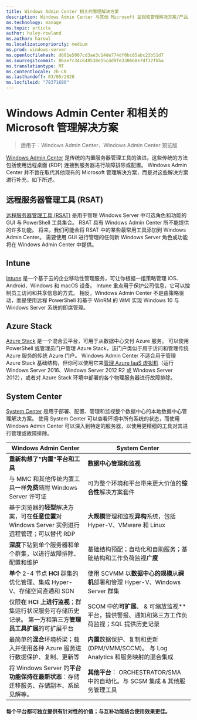 ```yaml
---
title: Windows Admin Center 相关的管理解决方案
description: Windows Admin Center 与其他 Microsoft 监视和管理解决方案/产品 (Project Honolulu) 的比较及其如何相辅相成
ms.technology: manage
ms.topic: article
author: haley-rowland
ms.author: harowl
ms.localizationpriority: medium
ms.prod: windows-server
ms.openlocfilehash: d681e5007cd3ae3c14de774df0bc85abc23b51d7
ms.sourcegitcommit: 06ae7c34c648538e15c4d9fe330668e7df32fbba
ms.translationtype: MT
ms.contentlocale: zh-CN
ms.lasthandoff: 03/05/2020
ms.locfileid: "78371680"
---
```

# <a name="windows-admin-center-and-related-management-solutions-from-microsoft"></a>Windows Admin Center 和相关的 Microsoft 管理解决方案

>适用于：Windows Admin Center、Windows Admin Center 预览版

[Windows Admin Center](windows-admin-center.md) 是传统的内置服务器管理工具的演进。这些传统的方法包括使用远程桌面 (RDP) 连接到服务器进行故障排除或配置。 Windows Admin Center 并不旨在取代其他现有的 Microsoft 管理解决方案，而是对这些解决方案进行补充，如下所述。

## <a name="remote-server-administration-tools-rsat"></a>远程服务器管理工具 (RSAT)

[远程服务器管理工具 (RSAT)](https://docs.microsoft.com/windows-server/remote/remote-server-administration-tools) 是用于管理 Windows Server 中可选角色和功能的 GUI 与 PowerShell 工具集合。 RSAT 具有 Windows Admin Center 所不能提供的许多功能。 将来，我们可能会将 RSAT 中的某些最常用工具添加到 Windows Admin Center。 需要使用 GUI 进行管理的任何新 Windows Server 角色或功能将在 Windows Admin Center 中提供。

## <a name="intune"></a>Intune

[Intune](https://www.microsoft.com/cloud-platform/microsoft-intune) 是一个基于云的企业移动性管理服务，可让你根据一组策略管理 iOS、Android、Windows 和 macOS 设备。 Intune 重点用于保护公司信息，它可以控制员工访问和共享信息的方式。 相反，Windows Admin Center 不是由策略驱动，而是使用远程 PowerShell 和基于 WinRM 的 WMI 实现 Windows 10 与 Windows Server 系统的即席管理。

## <a name="azure-stack"></a>Azure Stack

[Azure Stack](https://azure.microsoft.com/overview/azure-stack/) 是一个混合云平台，可用于从数据中心交付 Azure 服务。 可以使用 PowerShell 或管理员门户管理 Azure Stack，该门户类似于用于访问和管理传统 Azure 服务的传统 Azure 门户。 Windows Admin Center 不适合用于管理 Azure Stack 基础结构，但你可以使用它来[管理 Azure IaaS 虚拟机](../azure/manage-azure-vms.md)（运行 Windows Server 2016、Windows Server 2012 R2 或 Windows Server 2012），或者对 Azure Stack 环境中部署的各个物理服务器进行故障排除。

## <a name="system-center"></a>System Center

[System Center](https://www.microsoft.com/cloud-platform/system-center) 是用于部署、配置、管理和监视整个数据中心的本地数据中心管理解决方案。 使用 System Center 可以查看环境中所有系统的状态，而使用 Windows Admin Center 可以深入到特定的服务器，以使用更精细的工具对其进行管理或故障排除。

| Windows Admin Center                 | System Center                      |
|--------------------------------------|------------------------------------|
| **重新构想了“内置”平台和工具** | **数据中心管理和监视** |
| 与 MMC 和其他传统内置工具一样**免费**随附 Windows Server 许可证 | 可为整个环境和平台带来更大价值的**综合性**解决方案套件 |
| 基于浏览器的**轻型**解决方案，可在**任意位置**对 Windows Server 实例进行远程管理；可以替代 RDP | **大规模**管理和监视**异构**系统，包括 Hyper-V、VMware 和 Linux |
|**深度**下钻到单个服务器和单个群集，以进行故障排除、配置和维护|基础结构预配；自动化和自助服务；基础结构和工作负荷监视**广度**|
|**单个** 2-4 节点 **HCI** 群集的优化管理、集成 Hyper-V、存储空间直通和 SDN|使用 SCVMM 以**数据中心的规模**从**祼机**部署和管理 Hyper-V、Windows Server 群集|
|仅限**在 HCI 上进行监视**；群集运行状况服务可存储历史记录。 第一方和第三方**管理员工具扩展**的可扩展平台|SCOM 中的**可扩展**、 & 可缩放监视**平台，提供警报、通知和第三方工作负荷监视；SQL 提供历史记录|
|最简单的**混合**环境桥梁；载入并使用各种 Azure 服务进行数据保护、复制、更新等|**内置**数据保护、复制和更新 (DPM/VMM/SCCM)。 与 Log Analytics 和服务映射的混合集成|
|将 Windows Server 的**平台功能保持在最新状态**：存储迁移服务、存储副本、系统见解等。|**其他平台**： ORCHESTRATOR/SMA 中的自动化。与 SCSM 集成 & 其他服务管理工具|

#### <a name="each-delivers-targeted-value-independently-better-together-with-complementary-capabilities"></a>每个平台都可独立提供有针对性的价值；与互补功能**结合使用效果更佳**。

